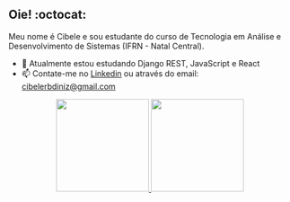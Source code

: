 ## Oie! :octocat:
Meu nome é Cibele e sou estudante do curso de Tecnologia em Análise e Desenvolvimento de Sistemas (IFRN - Natal Central).

- 🌱 Atualmente estou estudando Django REST, JavaScript e React
- 📫 Contate-me no [Linkedin](https://www.linkedin.com/in/cibelediniz/) ou através do email: cibelerbdiniz@gmail.com


<div align="center" style="display: inline_block">
  <a href="https://github.com/cibelediniz">
  <img height="165em" src="https://github-readme-stats.vercel.app/api?username=cibelediniz&show_icons=true&theme=cobalt&include_all_commits=true&count_private=true"/>
  <img height="165em" src="https://github-readme-stats.vercel.app/api/top-langs/?username=cibelediniz&layout=compact&langs_count=7&theme=cobalt"/>
</div>
